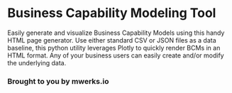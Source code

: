 # Business Capability Modeling Tool

Easily generate and visualize Business Capability Models using this handy HTML page generator. Use either standard CSV or JSON files as a data baseline, this python utility leverages Plotly to quickly render BCMs in an HTML format. Any of your business users can easily create and/or modify the underlying data.





### Brought to you by mwerks.io 
